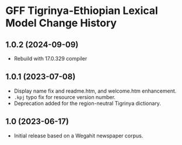 GFF Tigrinya-Ethiopian Lexical Model Change History
===================================================

1.0.2 (2024-09-09)
----------------
* Rebuild with 17.0.329 compiler

1.0.1 (2023-07-08)
------------------
* Display name fix and readme.htm, and welcome.htm enhancement.
* `.kpj` typo fix for resource version number.
* Deprecation added for the region-neutral Tigrinya dictionary.

1.0 (2023-06-17)
----------------
* Initial release based on a Wegahit newspaper corpus.
